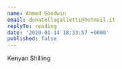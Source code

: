 ```yaml
---
name: Ahmed Goodwin
email: donatellagalletti@hotmail.it
replyTo: reading
date: '2020-01-14 18:33:57 +0000'
published: false
---
```


Kenyan Shilling